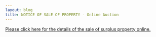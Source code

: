 ```yaml
---
layout: blog
title: NOTICE OF SALE OF PROPERTY - Online Auction
---
```


[Please click here for the details of the sale
of surplus property online.](http://static.rutherford-nj.com/borough-clerk/posts/Auction%20Noticeof%20Sale%20Gov%20Deals%207.6.16.pdf)
